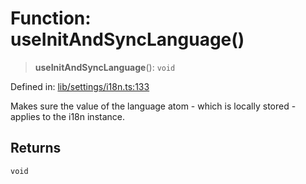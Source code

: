 # Function: useInitAndSyncLanguage()

> **useInitAndSyncLanguage**(): `void`

Defined in: [lib/settings/i18n.ts:133](https://github.com/aldesgroup/goaldn/blob/b43e92ae42dcd6febc9c2c8f0742ef8c669d44f6/lib/settings/i18n.ts#L133)

Makes sure the value of the language atom - which is locally stored - applies to the i18n instance.

## Returns

`void`
